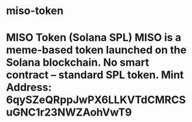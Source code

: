 # miso-token
# MISO Token (Solana SPL) MISO is a meme-based token launched on the Solana blockchain. No smart contract – standard SPL token. Mint Address: 6qySZeQRppJwPX6LLKVTdCMRCSuGNC1r23NWZAohVwT9
